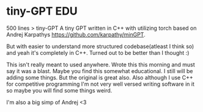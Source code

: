 # tiny-GPT EDU
500 lines > tiny-GPT
A tiny GPT written in C++ with utilizing torch based on Andrej Karpathys https://github.com/karpathy/minGPT.

But with easier to understand more structured codebase(atleast I think so) and yeah it's completely in C++. Turned out to be better  than I thought :)

This isn't really meant to used anywhere. Wrote this this morning and must say it was a blast.
Maybe you find this somewhat educational. I still will be adding some things. But the original is great also.
Also although I use C++ for competitive programming I'm not very well versed writing software in it so maybe you will find some things weird. 

I'm also a big simp of Andrej <3

